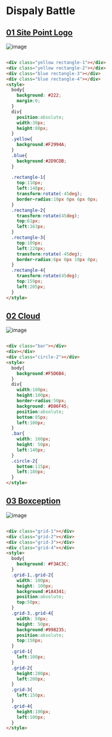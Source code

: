 # Dispaly Battle

## [01 Site Point Logo](https://cssbattle.dev/play/21)
![image](https://github.com/chavikothari2711/CSS-Battle-solution/assets/61689704/bdec184f-58f8-47fe-81ea-84d57143e869)

```html

<div class="yellow rectangle-1"></div>
<div class="yellow rectangle-2"></div>
<div class="blue rectangle-3"></div>
<div class="blue rectangle-4"></div>
<style>
  body{
    background: #222;
    margin:0;
  }
  div{
    position:absolute;
    width:30px;
    height:80px;
  }
  .yellow{
    background:#F2994A;
  }
  .blue{
    background:#2D9CDB;
  }
  
  .rectangle-1{
    top:110px;
    left:148px;
    transform:rotate(-45deg);
    border-radius:10px 0px 6px 0px;
  }
  .rectangle-2{
    transform:rotate(45deg);
    top:61px;
    left:163px;
  }
  .rectangle-3{
    top:109px;
    left:220px;
    transform:rotate(-45deg);
    border-radius:6px 0px 10px 0px;
  }
  .rectangle-4{
    transform:rotate(45deg);
    top:159px;
    left:205px;
  }
</style>

```

## [02 Cloud](https://cssbattle.dev/play/22)
![image](https://github.com/chavikothari2711/CSS-Battle-solution/assets/61689704/7ce35074-dbb2-40c1-bdce-6479c98462a7)

```html

<div class="bar"></div>
<div></div>
<div class="circle-2"></div>
<style>
  body{
    background:#F5D6B4;
  }
  div{
    width:100px;
    height:100px;
    border-radius:50px;
    background: #D86F45;
    position:absolute;
    bottom:85px;
    left:100px;
  }
  .bar{
    width: 160px;
    height: 50px;
    left:140px;
  }
  .circle-2{
    bottom:115px;
    left:180px;
  }
</style>

```

## [03 Boxception](https://cssbattle.dev/play/23)
![image](https://github.com/chavikothari2711/CSS-Battle-solution/assets/61689704/af67bc7f-7d1d-48a5-9f80-22c2ebf2e41c)

```html

<div class="grid-1"></div>
<div class="grid-2"></div>
<div class="grid-3"></div>
<div class="grid-4"></div>
<style>
  body{
    background: #F3AC3C;
  }
  .grid-1,.grid-2{
    width: 100px;
    height: 100px;
    background:#1A4341;
    position:absolute;
    top:50px;
  }
  .grid-3,.grid-4{
    width: 50px;
    height: 50px;
    background:#998235;
    position:absolute;
    top:150px;
  }
  .grid-1{
    left:100px;
  }
  .grid-2{
    height:200px;
    left:200px;    
  }
  .grid-3{
    left:150px;
  }
  .grid-4{
    height:100px;
    left:100px;    
  }
</style>


```
